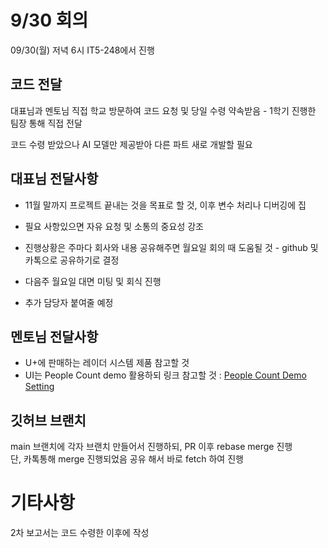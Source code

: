 # 9/30 회의
09/30(월) 저녁 6시 IT5-248에서 진행

## 코드 전달
대표님과 멘토님 직접 학교 방문하여 코드 요청 및 당일 수령 약속받음 - 1학기 진행한 팀장 통해 직접 전달

코드 수령 받았으나 AI 모델만 제공받아 다른 파트 새로 개발할 필요

## 대표님 전달사항
* 11월 말까지 프로젝트 끝내는 것을 목표로 할 것, 이후 변수 처리나 디버깅에 집

* 필요 사항있으면 자유 요청 및 소통의 중요성 강조
* 진행상황은 주마다 회사와 내용 공유해주면 월요일 회의 때 도움될 것 - github 및 카톡으로 공유하기로 결정
* 다음주 월요일 대면 미팅 및 회식 진행
* 추가 담당자 붙여줄 예정

## 멘토님 전달사항
* U+에 판매하는 레이더 시스템 제품 참고할 것
* UI는 People Count demo 활용하되 링크 참고할 것 : 
[People Count Demo Setting](https://superbaik.tistory.com/entry/TI-People-Counting-Demo-Setting-%EC%84%B8%ED%8C%85-%EA%B4%80%EB%A0%A8-%EC%9A%94%EC%95%BD)

## 깃허브 브랜치
main 브랜치에 각자 브랜치 만들어서 진행하되,
PR 이후 rebase merge 진행\
단, 카톡통해 merge 진행되었음 공유 해서 바로 fetch 하여 진행

# 기타사항
2차 보고서는 코드 수령한 이후에 작성
